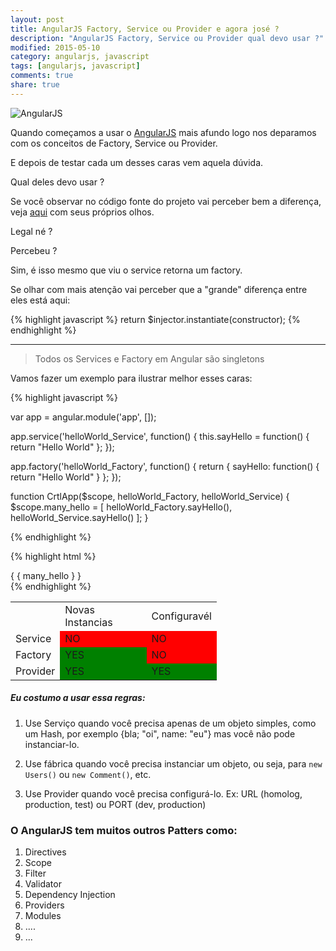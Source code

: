 ```yaml
---
layout: post
title: AngularJS Factory, Service ou Provider e agora josé ?
description: "AngularJS Factory, Service ou Provider qual devo usar ?"
modified: 2015-05-10
category: angularjs, javascript
tags: [angularjs, javascript]
comments: true
share: true
---
```


<p>

<img src="{{site.baseurl}}/img/posts/angularjs-banner.jpg" alt="AngularJS">

</p>


Quando começamos a usar o [AngularJS](https://angularjs.org/) mais afundo logo nos deparamos com os conceitos de Factory, Service ou Provider.

E depois de testar cada um desses caras vem aquela dúvida.

Qual deles devo usar ?

Se você observar no código fonte do projeto vai perceber bem a diferença,
veja [aqui](https://github.com/angular/angular.js/blob/master/src/auto/injector.js#L687) com seus próprios olhos.

Legal né ?

Percebeu ?

Sim, é isso mesmo que viu o service retorna um factory.

Se olhar com mais atenção vai perceber que a "grande" diferença entre eles está aqui:

{% highlight javascript %}
return $injector.instantiate(constructor);
{% endhighlight %}

----------------------

>   Todos os Services e Factory em Angular são singletons


Vamos fazer um exemplo para ilustrar melhor esses caras:

{% highlight javascript %}

var app = angular.module('app', []);

app.service('helloWorld_Service', function() {
    this.sayHello = function() {
        return "Hello World"
    };
});

app.factory('helloWorld_Factory', function() {
    return {
        sayHello: function() {
            return "Hello World"
        }
    };
});


function CrtlApp($scope, helloWorld_Factory, helloWorld_Service) {
    $scope.many_hello = [
        helloWorld_Factory.sayHello(),
        helloWorld_Service.sayHello()
    ];
}

{% endhighlight %}


{% highlight html %}
<div ng-controller="CrtlApp">
    { { many_hello } }
</div>
{% endhighlight %}





<table style="width: 330px;">
    <tr>
        <td></td>
        <td>Novas Instancias</td>
        <td>Configuravél </td>
    </tr>
    <tr>
        <td>Service</td>
        <td bgcolor="red">NO</td>
        <td bgcolor="red">NO</td>
    </tr>
    <tr>
        <td>Factory</td>
        <td bgcolor="green">YES</td>
        <td bgcolor="red">NO</td>
    </tr>
    <tr>
        <td>Provider</td>
        <td bgcolor="green">YES</td>
        <td bgcolor="green">YES</td>
    </tr>
</table>


##### Eu costumo a usar essa regras:


1. Use Serviço quando você precisa apenas de um objeto simples, como um Hash, por exemplo {bla; "oi", name: "eu"} mas você não pode instanciar-lo.

2. Use fábrica quando você precisa instanciar um objeto, ou seja, para ```new Users()``` ou ```new Comment()```, etc.

3. Use Provider quando você precisa configurá-lo. Ex: URL (homolog, production, test) ou PORT (dev, production)


### O AngularJS tem muitos outros Patters como:

1. Directives
2. Scope
3. Filter
4. Validator
5. Dependency Injection
6. Providers
7. Modules
8. ....
9. ...

